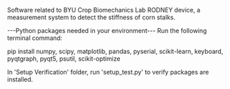 Software related to BYU Crop Biomechanics Lab RODNEY device, a measurement system to detect the stiffness of corn stalks. 

---Python packages needed in your environment---
Run the following terminal command: 

pip install numpy, scipy, matplotlib, pandas, pyserial, scikit-learn, keyboard, pyqtgraph, pyqt5, psutil, scikit-optimize

In 'Setup Verification' folder, run 'setup_test.py' to verify packages are installed. 